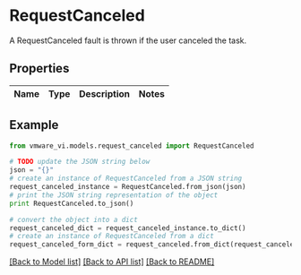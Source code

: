 # RequestCanceled

A RequestCanceled fault is thrown if the user canceled the task. 

## Properties
Name | Type | Description | Notes
------------ | ------------- | ------------- | -------------

## Example

```python
from vmware_vi.models.request_canceled import RequestCanceled

# TODO update the JSON string below
json = "{}"
# create an instance of RequestCanceled from a JSON string
request_canceled_instance = RequestCanceled.from_json(json)
# print the JSON string representation of the object
print RequestCanceled.to_json()

# convert the object into a dict
request_canceled_dict = request_canceled_instance.to_dict()
# create an instance of RequestCanceled from a dict
request_canceled_form_dict = request_canceled.from_dict(request_canceled_dict)
```
[[Back to Model list]](../README.md#documentation-for-models) [[Back to API list]](../README.md#documentation-for-api-endpoints) [[Back to README]](../README.md)


